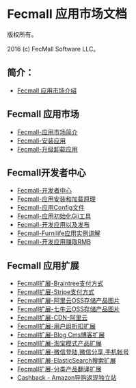 Fecmall 应用市场文档
===============================

版权所有。

2016 (c) FecMall Software LLC。

简介：
---------
*  [Fecmall 应用市场介绍](fecmall_addons_about.md)


Fecmall 应用市场
--------------------

*  [Fecmall-应用市场简介](fecmall-addons.md)
*  [Fecmall-安装应用](fecmall-addons-install.md)
*  [Fecmall-升级卸载应用](fecmall-addons-upgrade-uninstall.md)


Fecmall开发者中心
----------------

*  [Fecmall-开发者中心](fecmall-addons-developer-center.md)
*  [Fecmall-应用安装和加载原理](fecmall-addons-developer.md)
*  [Fecmall-应用Config文件](fecmall-addons-developer-config-example.md)
*  [Fecmall-应用初始化Gii工具](fecmall-addons-developer-init-tools.md)
*  [Fecmall-开发应用以及发布](fecmall-addons-developer-add.md)
*  [Fecmall-Furnilife应用实例讲解](fecmall-addons-developer-furnilife-example.md)
*  [Fecmall-开发应用赚取RMB](fecmall-addons-developer-earn-rmb.md)



Fecmall 应用扩展
--------------------

*  [Fecmall扩展-Braintree支付方式](fecmall-addons-system-braintree-payment.md)
*  [Fecmall扩展-Stripe支付方式](fecmall-addons-system-stripe-payment.md)
*  [Fecmall扩展-阿里云OSS存储产品图片](fecmall-addons-alioss-product-image.md)
*  [Fecmall扩展-七牛云OSS存储产品图片](fecmall-addons-qiniuoss-product-image.md)
*  [Fecmall扩展-CDN-阿里云](fecmall-addons-cdn-alicdn.md)
*  [Fecmall扩展-用户组折扣扩展](fecmall-addons-customer-group.md)
*  [Fecmall扩展-Blog Cms博客扩展](fecmall-addons-cms-blog.md)
*  [Fecmall扩展-淘宝模式产品扩展](fecmall-addons-taobao-product.md)
*  [Fecmall扩展-微信登陆,微信分享,手机帐号](fecmall-addons-phone-account.md)
*  [Fecmall扩展-ElasticSearch搜索扩展](fecmall-addons-elasticsearch.md)
*  [Fecmall扩展-分类产品翻译扩展](fecmall-addons-translate-product-and-category.md)
*  [Cashback - Amazon导购返现独立站](fecyo-addons-amazon-cashback.md)

















